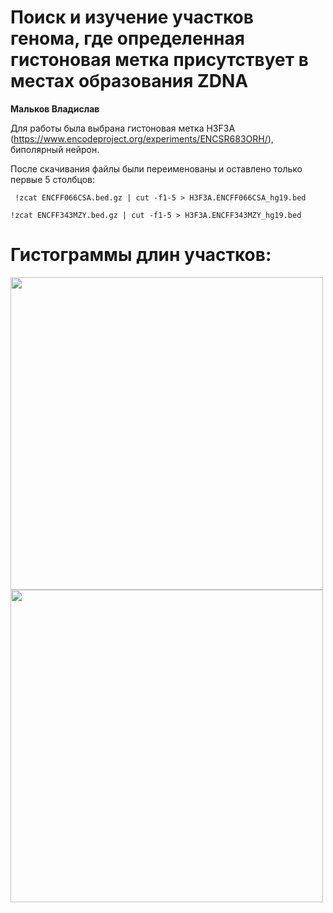 # Поиск и изучение участков генома, где определенная гистоновая метка присутствует в местах образования ZDNA

**Мальков Владислав**

Для работы была выбрана гистоновая метка H3F3A (https://www.encodeproject.org/experiments/ENCSR683ORH/), биполярный нейрон.

После скачивания файлы были переименованы и оставлено только первые 5 столбцов:

 ``` !zcat ENCFF066CSA.bed.gz | cut -f1-5 > H3F3A.ENCFF066CSA_hg19.bed```

```!zcat ENCFF343MZY.bed.gz | cut -f1-5 > H3F3A.ENCFF343MZY_hg19.bed```

# Гистограммы длин участков:

<img src="https://github.com/vladislareon/hse21_H3F3A_ZDNA_human/blob/main/src/1.png" width="500"/>
<img src="https://github.com/vladislareon/hse21_H3F3A_ZDNA_human/blob/main/src/2.png" width="500"/>












